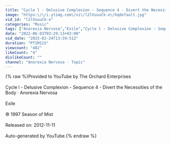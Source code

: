 ```yaml
---
title: "Cycle l - Delusive Complexion - Sequence 4 - Divert the Necessities of the Body"
image: "https:\/\/i.ytimg.com\/vi\/l2lVuuuCk-o\/hqdefault.jpg"
vid_id: "l2lVuuuCk-o"
categories: "Music"
tags: ["Anorexia Nervosa","Exile","Cycle l - Delusive Complexion - Sequence 4 - Divert the Necessities of the Body"]
date: "2022-06-03T03:29:13+03:00"
vid_date: "2015-02-24T13:59:51Z"
duration: "PT1M11S"
viewcount: "482"
likeCount: "4"
dislikeCount: ""
channel: "Anorexia Nervosa - Topic"
---
```

{% raw %}Provided to YouTube by The Orchard Enterprises<br /><br />Cycle l - Delusive Complexion - Sequence 4 - Divert the Necessities of the Body · Anorexia Nervosa<br /><br />Exile<br /><br />℗ 1997 Season of Mist<br /><br />Released on: 2012-11-11<br /><br />Auto-generated by YouTube.{% endraw %}
